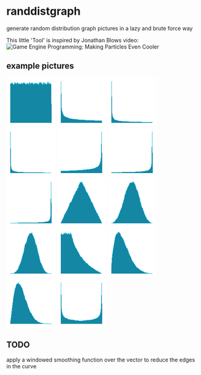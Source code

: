 # randdistgraph
generate random distribution graph pictures in a lazy and brute force way

This little 'Tool' is inspired by Jonathan Blows video: ![Game Engine Programming: Making Particles Even Cooler](https://www.youtube.com/watch?v=pAsFngEL8eI "Game Engine Programming: Making Particles Even Cooler")

## example pictures

![uniform](uniform.png?raw=true "uniform")
![x-squared](x-squared.png?raw=true "x-squared")
![x-cubed](x-cubed.png?raw=true "x-cubed")
![x-fourth](x-fourth.png?raw=true "x-fourth")
![one-minus-x-squared](one-minus-x-squared.png?raw=true "one-minus-x-squared")
![one-minus-x-cubed](one-minus-x-cubed.png?raw=true "one-minus-x-cubed")
![one-minus-x-fourth](one-minus-x-fourth.png?raw=true "one-minus-x-fourth")
![two-dice](two-dice.png?raw=true "two-dice")
![three-dice](three-dice.png?raw=true "three-dice")
![four-dice](four-dice.png?raw=true "four-dice")
![two-dice-squared](two-dice-squared.png?raw=true "two-dice-squared")
![three-dice-squared](three-dice-squared.png?raw=true "three-dice-squared")
![four-dice-squared](four-dice-squared.png?raw=true "four-dice-squared")
![extremes](extremes.png?raw=true "extremes")

## TODO

apply a windowed smoothing function over the vector to reduce the edges in the curve
